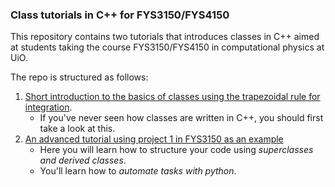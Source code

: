 ### Class tutorials in C++ for FYS3150/FYS4150

This repository contains two tutorials that introduces classes in C++ aimed at students taking the course FYS3150/FYS4150 in computational physics at UiO.

The repo is structured as follows:
  1. [Short introduction to the basics of classes using the trapezoidal rule for integration](https://github.com/reneaas/classes_in_cpp/tree/master/intro_to_classes).
      * If you've never seen how classes are written in C++, you should first take a look at this.
  2. [An advanced tutorial using project 1 in FYS3150 as an example](https://github.com/reneaas/classes_in_cpp/tree/master/advanced_tutorial)
      * Here you will learn how to structure your code using *superclasses and derived classes*.
      * You'll learn how to *automate tasks with python*.
